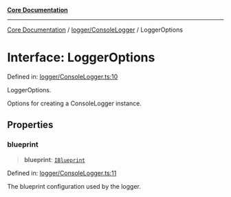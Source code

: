 [**Core Documentation**](../../../README.md)

***

[Core Documentation](../../../README.md) / [logger/ConsoleLogger](../README.md) / LoggerOptions

# Interface: LoggerOptions

Defined in: [logger/ConsoleLogger.ts:10](https://github.com/stonemjs/core/blob/b1f29857c7f1e529739f22d486494bed3b22d2c6/src/logger/ConsoleLogger.ts#L10)

LoggerOptions.

Options for creating a ConsoleLogger instance.

## Properties

### blueprint

> **blueprint**: [`IBlueprint`](../../../declarations/type-aliases/IBlueprint.md)

Defined in: [logger/ConsoleLogger.ts:11](https://github.com/stonemjs/core/blob/b1f29857c7f1e529739f22d486494bed3b22d2c6/src/logger/ConsoleLogger.ts#L11)

The blueprint configuration used by the logger.
